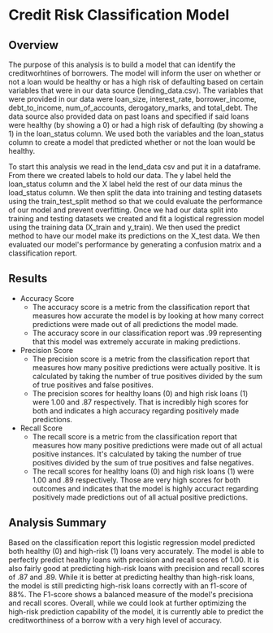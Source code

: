 # Credit Risk Classification Model

## Overview

The purpose of this analysis is to build a model that can identify the creditworhtines of borrowers. The model will inform the user on whether or not a loan would be healthy or has a high risk of defaulting based on certain variables that were in our data source (lending_data.csv). The variables that were provided in our data were loan_size, interest_rate, borrower_income, debt_to_income, num_of_accounts, derogatory_marks, and total_debt. The data source also provided data on past loans and specified if said loans were healthy (by showing a 0) or had a high risk of defaulting (by showing a 1) in the loan_status column. We used both the variables and the loan_status column to create a model that predicted whether or not the loan would be healthy.

To start this analysis we read in the lend_data csv and put it in a dataframe. From there we created labels to hold our data. The y label held the loan_status column and the X label held the rest of our data minus the load_status column. We then split the data into training and testing datasets using the train_test_split method so that we could evaluate the performance of our model and prevent overfitting. Once we had our data split into training and testing datasets we created and fit a logistical regression model using the training data (X_train and y_train). We then used the predict method to have our model make its predictions on the X_test data. We then evaluated our model's performance by generating a confusion matrix and a classification report. 

## Results
- Accuracy Score
    - The accuracy score is a metric from the classification report that measures how accurate the model is by looking at how many correct predictions were made out of all predictions the model made. 
    - The accuracy score in our classification report was .99 representing that this model was extremely accurate in making predictions.
- Precision Score
    - The precision score is a metric from the classification report that measures how many positive predictions were actually positive. It is calculated by taking the number of true positives divided by the sum of true positives and false positives.
    - The precision scores for healthy loans (0) and high risk loans (1) were 1.00 and .87 respectively. That is incredibly high scores for both and indicates a high accuracy regarding positively made predictions.
- Recall Score
    - The recall score is a metric from the classification report that measures how many positive predictions were made out of all actual positive instances. It's calculated by taking the number of true positives divided by the sum of true positives and false negatives.
    - The recall scores for healthy loans (0) and high risk loans (1) were 1.00 and .89 respectively. Those are very high scores for both outcomes and indicates that the model is highly accuract regarding positively made predictions out of all actual positive predictions.

## Analysis Summary

Based on the classification report this logistic regression model predicted both healthy (0) and high-risk (1) loans very accurately. The model is able to perfectly predict healthy loans with precision and recall scores of 1.00. It is also fairly good at predicting high-risk loans with precision and recall scores of .87 and .89. While it is better at predicting healthy than high-risk loans, the model is still predicting high-risk loans correctly with an f1-score of 88%. The F1-score shows a balanced measure of the model's precisiona and recall scores. Overall, while we could look at further optimizing the high-risk prediction capability of the model, it is currently able to predict the creditworthiness of a borrow with a very high level of accuracy. 

